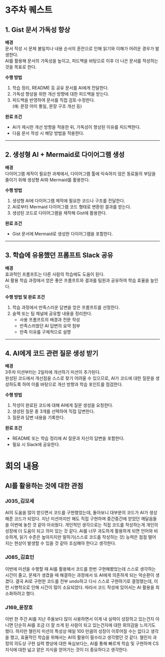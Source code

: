 # 3주차 퀘스트

## 1. Gist 문서 가독성 향상

**배경**  
문서 작성 시 문체 불일치나 내용 순서의 혼란으로 인해 읽기와 이해가 어려운 경우가 발생한다.  
AI를 활용해 문서의 가독성을 높이고, 피드백을 바탕으로 이후 더 나은 문서를 작성하는 것을 목표로 한다.

**수행 방법**

1. 학습 정리, README 등 공유 문서를 AI에게 전달한다.
2. 가독성 향상을 위한 개선 방향에 대한 피드백을 받는다.
3. 피드백을 반영하여 문서를 직접 검토·수정한다.  
   (예: 문장 어미 통일, 문장 구조 개선 등)

**완료 조건**

- AI가 제시한 개선 방향을 적용한 뒤, 가독성이 향상된 이유를 피드백한다.
- 다음 문서 작성 시 해당 방법을 적용한다.

---

## 2. 생성형 AI + Mermaid로 다이어그램 생성

**배경**  
다이어그램 제작이 필요한 과제에서, 다이어그램 툴에 익숙하지 않은 동료들의 부담을 줄이기 위해 생성형 AI와 Mermaid를 활용한다.

**수행 방법**

1. 생성형 AI에 다이어그램 제작에 필요한 코드나 구조를 전달한다.
2. AI로부터 Mermaid 다이어그램 코드 형태로 변환된 결과를 받는다.
3. 생성된 코드로 다이어그램을 제작해 Gist에 활용한다.

**완료 조건**

- Gist 문서에 Mermaid로 생성한 다이어그램을 포함한다.

---

## 3. 학습에 유용했던 프롬프트 Slack 공유

**배경**  
효과적인 프롬프트는 다른 사람의 학습에도 도움이 된다.  
AI 활용 학습 과정에서 얻은 좋은 프롬프트와 결과를 팀원과 공유하여 학습 효율을 높인다.

**수행 방법 및 완료 조건**

1. 학습 과정에서 만족스러운 답변을 얻은 프롬프트를 선정한다.
2. 슬랙 또는 팀 채널에 공유할 내용을 정리한다.
   - 사용 프롬프트의 배경과 전문 작성
   - 만족스러웠던 AI 답변의 요약 첨부
   - 만족 이유를 구체적으로 설명

---

## 4. AI에게 코드 관련 질문 생성 받기

**배경**  
3주차 미션부터는 2일차에 개선하기 미션이 추가된다.  
완성된 코드에서 개선점을 스스로 찾기 어려울 수 있으므로, AI가 코드에 대한 질문을 생성하도록 하여 이를 바탕으로 개선 방향과 학습 포인트를 점검한다.

**수행 방법**

1. 작성이 완료된 코드에 대해 AI에게 질문 생성을 요청한다.
2. 생성된 질문 중 3개를 선택하여 직접 답변한다.
3. 질문과 답변 내용을 기록한다.

**완료 조건**

- README 또는 학습 정리에 AI 질문과 자신의 답변을 포함한다.
- 필요 시 Slack에 공유한다.

# 회의 내용

## AI를 활용하는 것에 대한 관점

### J035\_김모세

AI의 도움을 많이 받으면서 코드를 구현했었는데, 돌아보니 대부분의 코드가 AI가 생성해준 코드가 되었다. 지난 미션까지만 해도 직접 구현하며 중간중간에 얻었던 깨달음들을 이번에 놓친 것 같아 아쉬웠다. 개인적인 생각으로는 직접 코드를 작성하는게 개인의 성장에 더 도움이 되고 의미 있는 것 같다. AI를 너무 과도하게 활용하게 되면 언어와 비슷하게, 읽기 수준은 높아지지만 말하기(스스로 코드를 작성하는 것) 능력은 점점 떨어지는 현상이 발생할 수 있을 것 같아 조심해야 한다고 생각한다.

### J085\_김효인

이번에 미션을 수행할 때 AI를 활용해서 코드를 한번 구현해봤었는데 스스로 생각하는 시간이 줄고, 문제가 생겼을 때 해결하는 과정에서 또 AI에게 의존하게 되는 악순환이 생겼다. 결국 AI로 구현한 코드를 전부 undo하고 다시 스스로 구현하기로 결정했는데, 이런 시행착오로 인해 시간이 많이 소요되었다. 따라서 코드 작성에 있어서는 AI 활용을 최소화하려고 했다.

### J169\_윤장호

이번 한 주간 AI를 지난 주들보다 많이 사용하면서 이게 내 실력이 성장하고 있는건지 아니면 단순히 AI를 조금 더 잘 쓰게 된 사람이 되고 있는건지에 대한 회의감을 느끼기도 했다. 하지만 챌린지 미션의 특성상 매일 100 만큼의 성장이 이루어질 수는 없다고 생각을 했고, 효율적인 학습을 위해서는 AI의 활용이 필수라고 생각했던 것 같다. 챌린지 과정의 의도상 구현 실력 향상에 대한 욕심보다는, AI를 통해 빠르게 학습 및 구현하며 CS 지식에 대한 넓고 얕은 지식을 얻어가는 것이 더 중요하다고 생각한다.
